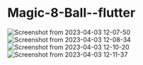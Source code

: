 # Magic-8-Ball--flutter

![Screenshot from 2023-04-03 12-07-50](https://user-images.githubusercontent.com/89729757/229430266-1de6c8ca-3f91-4cd5-8527-dae25e648d69.png)        ![Screenshot from 2023-04-03 12-08-34](https://user-images.githubusercontent.com/89729757/229430400-169eb830-db11-4441-b3f5-b2c47699b0e9.png) ![Screenshot from 2023-04-03 12-10-20](https://user-images.githubusercontent.com/89729757/229430839-63451ad7-f1de-443d-990a-3a433fa9d981.png) ![Screenshot from 2023-04-03 12-11-37](https://user-images.githubusercontent.com/89729757/229430933-890f2584-abba-4cc1-a774-a248be4cccdf.png)
 
  
